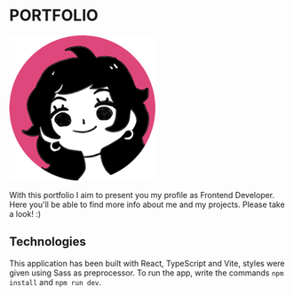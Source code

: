 # PORTFOLIO

![Icon of myself](/public/favicon.png)

With this portfolio I aim to present you my profile as Frontend Developer. Here you'll be able to find more info about me and my projects. Please take a look! :)

## Technologies

This application has been built with React, TypeScript and Vite, styles were given using Sass as preprocessor. To run the app, write the commands `npm install` and `npm run dev`.
